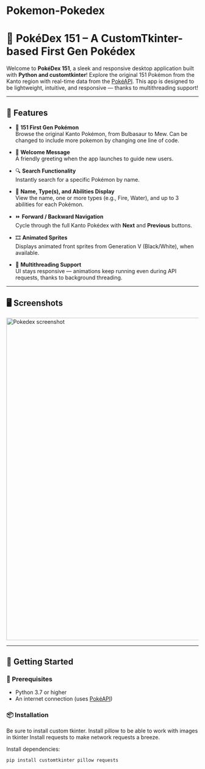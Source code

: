 # Pokemon-Pokedex
# 🧠 PokéDex 151 – A CustomTkinter-based First Gen Pokédex

Welcome to **PokéDex 151**, a sleek and responsive desktop application built with **Python and customtkinter**! Explore the original 151 Pokémon from the Kanto region with real-time data from the [PokéAPI](https://pokeapi.co/). This app is designed to be lightweight, intuitive, and responsive — thanks to multithreading support!

---

## 🎯 Features

- 🧬 **151 First Gen Pokémon**  
  Browse the original Kanto Pokémon, from Bulbasaur to Mew.
  Can be changed to include more pokemon by changing one line of code.

- 👋 **Welcome Message**  
  A friendly greeting when the app launches to guide new users.

- 🔍 **Search Functionality**  
  Instantly search for a specific Pokémon by name.

- 📛 **Name, Type(s), and Abilities Display**  
  View the name, one or more types (e.g., Fire, Water), and up to 3 abilities for each Pokémon.

- ⏩ **Forward / Backward Navigation**  
  Cycle through the full Kanto Pokédex with **Next** and **Previous** buttons.

- 🎞️ **Animated Sprites**  
  Displays animated front sprites from Generation V (Black/White), when available.

- 🧵 **Multithreading Support**  
  UI stays responsive — animations keep running even during API requests, thanks to background threading.

---

## 🖥️ Screenshots

<img width="1143" height="846" alt="Pokedex screenshot" src="https://github.com/user-attachments/assets/6c1981a5-e6df-4e49-b976-99e26a777df8" />

---

## 🚀 Getting Started

### 🧰 Prerequisites

- Python 3.7 or higher
- An internet connection (uses [PokéAPI](https://pokeapi.co/))

### 📦 Installation
Be sure to install custom tkinter.
Install pillow to be able to work with images in tkinter
Install requests to make network requests a breeze.

Install dependencies:

```bash
pip install customtkinter pillow requests
